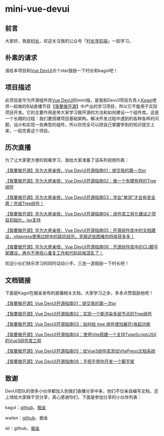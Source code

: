 # mini-vue-devui

## 前言

大家好，我是[村长](https://space.bilibili.com/480140591)，欢迎关注我的公众号「[村长学前端](https://space.bilibili.com/480140591)」一起学习。

## 朴素的请求
请给本项目和[Vue DevUI](https://gitee.com/devui/vue-devui)点个star鼓励一下村长和kagol吧！


## 项目描述

此项目是华为开源组件库[Vue DevUI](https://gitee.com/devui/vue-devui)的mini版，是我和DevUI项目负责人[Kagol](https://github.com/kagol)老师一起做的B站直播节目【[我要做开源](https://www.bilibili.com/video/BV1GU4y1N7eC)】中产出的学习项目，所以它不能用于实际项目开发。它的主要作用是带大家学习做开源的方法和如何建设一个组件库。这是一个长期的过程：我们要搭建项目基础架构，解决开发过程中遇到的各种各样的问题，设计和实现一些典型的组件。所以你完全可以把自己掌握学到的知识提交上来，一起完善这个项目。



## 历次直播

为了让大家更方便的观看学习，我给大家准备了该系列视频列表：

[【我要做开源】华为大佬亲授，Vue DevUI开源指南01：提交我的第一次pr](https://www.bilibili.com/video/BV1GU4y1N7eC/)

[【我要做开源】华为大佬亲授，Vue DevUI开源指南02：做一个有模有样的Tree组件](https://www.bilibili.com/video/BV1su411f7a1/)

[【我要做开源】华为大佬亲授，Vue DevUI开源指南03：学会"单测"才会有安全感！完成Tree组件！](https://www.bilibili.com/video/BV1Z64y187dR/)

[【我要做开源】华为大佬亲授，Vue DevUI开源指南04：组件库工程化建设之项目初始化、jsx支持](https://www.bilibili.com/video/BV1xR4y1H7yT/)

[【我要做开源】华为大佬亲授，Vue DevUI开源指南05：开源组件库中的文档建设，vitepress使用过程中的踩坑经历，克服这些困难你将收获多多！](https://www.bilibili.com/video/BV1r44y1x7sk/)

[【我要做开源】华为大佬亲授，Vue DevUI开源指南06：开源组件库中的CLI脚手架建设，再也不用担心重复工作和代码风格混乱了！](https://www.bilibili.com/video/BV1QQ4y1i7VV/)

欢迎小伙们快乐学习的同时动动小手，三连一波鼓励一下村长吧！


## 文档链接

下面是Kagol在掘金发布的直播相关文档，大家学习之余，多多点赞鼓励他吧！

[【我要做开源】Vue DevUI开源指南01：提交我的第一次pr](https://juejin.cn/post/7009273646884028430)

[【我要做开源】Vue DevUI开源指南02：实现一个能渲染多层节点的Tree组件](https://juejin.cn/post/7011535488171376671)

[【我要做开源】Vue DevUI开源指南03：如何给 tree 组件增加展开/收起功能](https://juejin.cn/post/7015023354847428645)

[【我要做开源】Vue DevUI开源指南04：使用Vite搭建一个支持TypeScript/JSX的Vue3组件库工程](https://juejin.cn/post/7017101147865350158)

[【我要做开源】Vue DevUI开源指南05：给Vue3组件库添加VitePress文档系统](https://juejin.cn/post/7019314307682795534)

[【我要做开源】Vue DevUI开源指南06：手把手带你开发一个脚手架](https://juejin.cn/post/7021915468046811144)



## 致谢

DevUI团队的很多小伙伴都加入到我们直播分享中来，他们不仅亲自编写文档，还上场给大家做干货分享，真心感谢你们，下面是参加分享的小伙伴列表：

kagol：[github](https://github.com/kagol)、[掘金](https://juejin.cn/user/712139267650141)

wailen：[github](https://github.com/SituC)、掘金

iel：github、[掘金](https://juejin.cn/user/1538972011203662)

